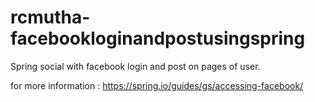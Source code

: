 # rcmutha-facebookloginandpostusingspring
Spring social with facebook login and post on pages of user.

for more information : https://spring.io/guides/gs/accessing-facebook/
